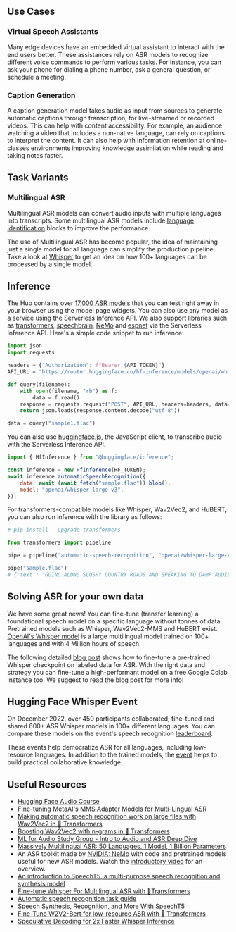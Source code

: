 ## Use Cases

### Virtual Speech Assistants

Many edge devices have an embedded virtual assistant to interact with the end users better. These assistances rely on ASR models to recognize different voice commands to perform various tasks. For instance, you can ask your phone for dialing a phone number, ask a general question, or schedule a meeting.

### Caption Generation

A caption generation model takes audio as input from sources to generate automatic captions through transcription, for live-streamed or recorded videos. This can help with content accessibility. For example, an audience watching a video that includes a non-native language, can rely on captions to interpret the content. It can also help with information retention at online-classes environments improving knowledge assimilation while reading and taking notes faster.

## Task Variants

### Multilingual ASR

Multilingual ASR models can convert audio inputs with multiple languages into transcripts. Some multilingual ASR models include [language identification](https://huggingface.co/tasks/audio-classification) blocks to improve the performance.

The use of Multilingual ASR has become popular, the idea of maintaining just a single model for all language can simplify the production pipeline. Take a look at [Whisper](https://huggingface.co/openai/whisper-large-v2) to get an idea on how 100+ languages can be processed by a single model.

## Inference

The Hub contains over [17,000 ASR models](https://huggingface.co/models?pipeline_tag=automatic-speech-recognition&sort=downloads) that you can test right away in your browser using the model page widgets. You can also use any model as a service using the Serverless Inference API. We also support libraries such as [transformers](https://huggingface.co/models?library=transformers&pipeline_tag=automatic-speech-recognition&sort=downloads), [speechbrain](https://huggingface.co/models?library=speechbrain&pipeline_tag=automatic-speech-recognition&sort=downloads), [NeMo](https://huggingface.co/models?pipeline_tag=automatic-speech-recognition&library=nemo&sort=downloads) and [espnet](https://huggingface.co/models?library=espnet&pipeline_tag=automatic-speech-recognition&sort=downloads) via the Serverless Inference API. Here's a simple code snippet to run inference:

```python
import json
import requests

headers = {"Authorization": f"Bearer {API_TOKEN}"}
API_URL = "https://router.huggingface.co/hf-inference/models/openai/whisper-large-v3"

def query(filename):
    with open(filename, "rb") as f:
        data = f.read()
    response = requests.request("POST", API_URL, headers=headers, data=data)
    return json.loads(response.content.decode("utf-8"))

data = query("sample1.flac")
```

You can also use [huggingface.js](https://github.com/huggingface/huggingface.js), the JavaScript client, to transcribe audio with the Serverless Inference API.

```javascript
import { HfInference } from "@huggingface/inference";

const inference = new HfInference(HF_TOKEN);
await inference.automaticSpeechRecognition({
	data: await (await fetch("sample.flac")).blob(),
	model: "openai/whisper-large-v3",
});
```

For transformers-compatible models like Whisper, Wav2Vec2, and HuBERT, you can also run inference with the library as follows:

```python
# pip install --upgrade transformers

from transformers import pipeline

pipe = pipeline("automatic-speech-recognition", "openai/whisper-large-v3")

pipe("sample.flac")
# {'text': "GOING ALONG SLUSHY COUNTRY ROADS AND SPEAKING TO DAMP AUDIENCES IN DRAUGHTY SCHOOL ROOMS DAY AFTER DAY FOR A FORTNIGHT HE'LL HAVE TO PUT IN AN APPEARANCE AT SOME PLACE OF WORSHIP ON SUNDAY MORNING AND HE CAN COME TO US IMMEDIATELY AFTERWARDS"}
```

## Solving ASR for your own data

We have some great news! You can fine-tune (transfer learning) a foundational speech model on a specific language without tonnes of data. Pretrained models such as Whisper, Wav2Vec2-MMS and HuBERT exist. [OpenAI's Whisper model](https://huggingface.co/openai/whisper-large-v3) is a large multilingual model trained on 100+ languages and with 4 Million hours of speech.

The following detailed [blog post](https://huggingface.co/blog/fine-tune-whisper) shows how to fine-tune a pre-trained Whisper checkpoint on labeled data for ASR. With the right data and strategy you can fine-tune a high-performant model on a free Google Colab instance too. We suggest to read the blog post for more info!

## Hugging Face Whisper Event

On December 2022, over 450 participants collaborated, fine-tuned and shared 600+ ASR Whisper models in 100+ different languages. You can compare these models on the event's speech recognition [leaderboard](https://huggingface.co/spaces/whisper-event/leaderboard?dataset=mozilla-foundation%2Fcommon_voice_11_0&config=ar&split=test).

These events help democratize ASR for all languages, including low-resource languages. In addition to the trained models, the [event](https://github.com/huggingface/community-events/tree/main/whisper-fine-tuning-event) helps to build practical collaborative knowledge.

## Useful Resources

- [Hugging Face Audio Course](https://huggingface.co/learn/audio-course/chapter5/introduction)
- [Fine-tuning MetaAI's MMS Adapter Models for Multi-Lingual ASR](https://huggingface.co/blog/mms_adapters)
- [Making automatic speech recognition work on large files with Wav2Vec2 in 🤗 Transformers](https://huggingface.co/blog/asr-chunking)
- [Boosting Wav2Vec2 with n-grams in 🤗 Transformers](https://huggingface.co/blog/wav2vec2-with-ngram)
- [ML for Audio Study Group - Intro to Audio and ASR Deep Dive](https://www.youtube.com/watch?v=D-MH6YjuIlE)
- [Massively Multilingual ASR: 50 Languages, 1 Model, 1 Billion Parameters](https://arxiv.org/pdf/2007.03001.pdf)
- An ASR toolkit made by [NVIDIA: NeMo](https://github.com/NVIDIA/NeMo) with code and pretrained models useful for new ASR models. Watch the [introductory video](https://www.youtube.com/embed/wBgpMf_KQVw) for an overview.
- [An introduction to SpeechT5, a multi-purpose speech recognition and synthesis model](https://huggingface.co/blog/speecht5)
- [Fine-tune Whisper For Multilingual ASR with 🤗Transformers](https://huggingface.co/blog/fine-tune-whisper)
- [Automatic speech recognition task guide](https://huggingface.co/docs/transformers/tasks/asr)
- [Speech Synthesis, Recognition, and More With SpeechT5](https://huggingface.co/blog/speecht5)
- [Fine-Tune W2V2-Bert for low-resource ASR with 🤗 Transformers](https://huggingface.co/blog/fine-tune-w2v2-bert)
- [Speculative Decoding for 2x Faster Whisper Inference](https://huggingface.co/blog/whisper-speculative-decoding)
